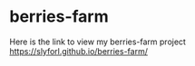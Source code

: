 # berries-farm
Here is the link to view my berries-farm project https://slyforl.github.io/berries-farm/

